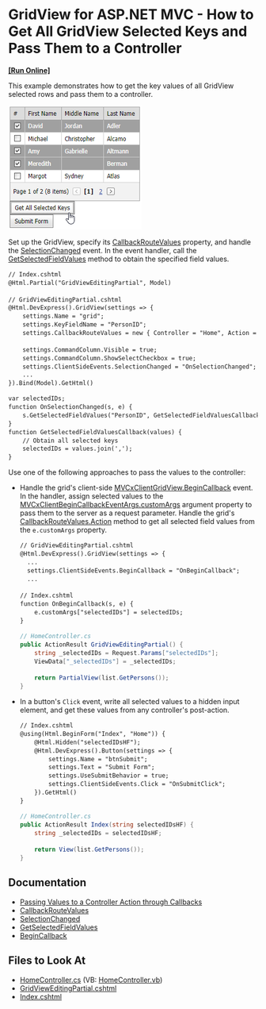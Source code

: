 # GridView for ASP.NET MVC - How to Get All GridView Selected Keys and Pass Them to a Controller

<!-- run online -->
**[[Run Online]](https://codecentral.devexpress.com/e20065/)**
<!-- run online end -->

This example demonstrates how to get the key values of all GridView selected rows and pass them to a controller.

![MVC GridView - PassSelectedKeys](images/PassSelectedKeys.png)

Set up the GridView, specify its [CallbackRouteValues](https://docs.devexpress.com/AspNetMvc/DevExpress.Web.Mvc.AutoCompleteBoxBaseSettings.CallbackRouteValues) property, and handle the [SelectionChanged](https://docs.devexpress.com/AspNet/js-ASPxClientGridView.SelectionChanged) event. In the event handler, call the [GetSelectedFieldValues](https://docs.devexpress.com/AspNet/js-ASPxClientGridView.GetSelectedFieldValues(fieldNames-onCallback)) method to obtain the specified field values.

```xml
// Index.cshtml
@Html.Partial("GridViewEditingPartial", Model)

// GridViewEditingPartial.cshtml
@Html.DevExpress().GridView(settings => {
    settings.Name = "grid";
    settings.KeyFieldName = "PersonID";
    settings.CallbackRouteValues = new { Controller = "Home", Action = "GridViewEditingPartial" };

    settings.CommandColumn.Visible = true;
    settings.CommandColumn.ShowSelectCheckbox = true;
    settings.ClientSideEvents.SelectionChanged = "OnSelectionChanged";
    ...
}).Bind(Model).GetHtml()
```

```xml
var selectedIDs;
function OnSelectionChanged(s, e) {
    s.GetSelectedFieldValues("PersonID", GetSelectedFieldValuesCallback);
}
function GetSelectedFieldValuesCallback(values) {
    // Obtain all selected keys
    selectedIDs = values.join(',');
}
```

Use one of the following approaches to pass the values to the controller:

* Handle the grid's client-side [MVCxClientGridView.BeginCallback](https://docs.devexpress.com/AspNetMvc/js-MVCxClientGridView.BeginCallback) event. In the handler, assign selected values to the [MVCxClientBeginCallbackEventArgs.customArgs](https://docs.devexpress.com/AspNetMvc/js-MVCxClientBeginCallbackEventArgs.customArgs) argument property to pass them to the server as a request parameter. Handle the grid's [CallbackRouteValues.Action](https://docs.devexpress.com/AspNetMvc/DevExpress.Web.Mvc.AutoCompleteBoxBaseSettings.CallbackRouteValues) method to get all selected field values from the `e.customArgs` property.

  ```xml
  // GridViewEditingPartial.cshtml
  @Html.DevExpress().GridView(settings => {
    ...
    settings.ClientSideEvents.BeginCallback = "OnBeginCallback";
    ...
  
  // Index.cshtml
  function OnBeginCallback(s, e) {
      e.customArgs["selectedIDs"] = selectedIDs;
  }
  ```

  ```c#
  // HomeController.cs
  public ActionResult GridViewEditingPartial() {
      string _selectedIDs = Request.Params["selectedIDs"];
      ViewData["_selectedIDs"] = _selectedIDs;
      
      return PartialView(list.GetPersons());
  }
  ```

* In a button's `Click` event, write all selected values to a hidden input element, and get these values from any controller's post-action.

  ```xml
  // Index.cshtml
  @using(Html.BeginForm("Index", "Home")) {
      @Html.Hidden("selectedIDsHF");
      @Html.DevExpress().Button(settings => {
          settings.Name = "btnSubmit";
          settings.Text = "Submit Form";
          settings.UseSubmitBehavior = true;
          settings.ClientSideEvents.Click = "OnSubmitClick";
      }).GetHtml()
  }
  ```

  ```c#
  // HomeController.cs
  public ActionResult Index(string selectedIDsHF) {
      string _selectedIDs = selectedIDsHF;

      return View(list.GetPersons());
  }
  ```

## Documentation

- [Passing Values to a Controller Action through Callbacks](https://docs.devexpress.com/AspNetMvc/9941/common-features/callback-based-functionality/passing-values-to-a-controller-action-through-callbacks)
- [CallbackRouteValues](https://docs.devexpress.com/AspNetMvc/DevExpress.Web.Mvc.AutoCompleteBoxBaseSettings.CallbackRouteValues)
- [SelectionChanged](https://docs.devexpress.com/AspNet/js-ASPxClientGridView.SelectionChanged)
- [GetSelectedFieldValues](https://docs.devexpress.com/AspNet/js-ASPxClientGridView.GetSelectedFieldValues(fieldNames-onCallback))
- [BeginCallback](https://docs.devexpress.com/AspNetMvc/js-MVCxClientComboBox.BeginCallback)

## Files to Look At

* [HomeController.cs](./CS/Sample/Controllers/HomeController.cs) (VB: [HomeController.vb](./VB/Sample/Controllers/HomeController.vb))
* [GridViewEditingPartial.cshtml](./CS/Sample/Views/Home/GridViewEditingPartial.cshtml)
* [Index.cshtml](./CS/Sample/Views/Home/Index.cshtml)
